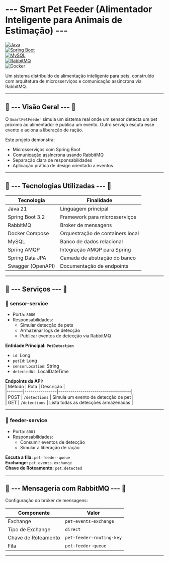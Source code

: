 
# --- Smart Pet Feeder (Alimentador Inteligente para Animais de Estimação) ---  
[![Java](https://img.shields.io/badge/Java-21-%23ED8B00?logo=openjdk)](https://openjdk.org/)  
[![Spring Boot](https://img.shields.io/badge/Spring%20Boot-3.5-%236DB33F?logo=spring)](https://spring.io/)  
[![MySQL](https://img.shields.io/badge/MySQL-8-%234479A1?logo=mysql)](https://www.mysql.com/)  
[![RabbitMQ](https://img.shields.io/badge/RabbitMQ-3.8.6-%23FF6600?logo=rabbitmq&logoColor=white)](https://www.rabbitmq.com/)  
![Docker](https://img.shields.io/badge/Docker-✓-lightblue)  

Um sistema distribuído de alimentação inteligente para pets, construído com arquitetura de microsserviços e comunicação assíncrona via RabbitMQ.  

---  

## 📌 --- Visão Geral --- 📌  

O `SmartPetFeeder` simula um sistema real onde um sensor detecta um pet próximo ao alimentador e publica um evento. Outro serviço escuta esse evento e aciona a liberação de ração.  

Este projeto demonstra:  
- Microsserviços com Spring Boot  
- Comunicação assíncrona usando RabbitMQ  
- Separação clara de responsabilidades  
- Aplicação prática de design orientado a eventos  

---  

## 🧰 --- Tecnologias Utilizadas --- 🧰  

| Tecnologia        | Finalidade                          |  
|-------------------|-------------------------------------|  
| Java 21           | Linguagem principal                 |  
| Spring Boot 3.2   | Framework para microsserviços       |  
| RabbitMQ          | Broker de mensagens                 |  
| Docker Compose    | Orquestração de containers local    |  
| MySQL             | Banco de dados relacional           |  
| Spring AMQP       | Integração AMQP para Spring         |  
| Spring Data JPA   | Camada de abstração do banco        |  
| Swagger (OpenAPI) | Documentação de endpoints           |  

---  

## 🧩 --- Serviços --- 🧩  

### 📡 **sensor-service**  

- Porta: `8080`  
- Responsabilidades:  
  - Simular detecção de pets  
  - Armazenar logs de detecção  
  - Publicar eventos de detecção via RabbitMQ  

**Entidade Principal: `PetDetection`**  
- `id`: Long  
- `petId`: Long  
- `sensorLocation`: String  
- `detectedAt`: LocalDateTime  

**Endpoints da API:**  
| Método | Rota           | Descrição                          |  
|--------|----------------|------------------------------------|  
| POST   | `/detections`  | Simula um evento de detecção de pet |  
| GET    | `/detections`  | Lista todas as detecções armazenadas |  

---  

### 🥣 **feeder-service**  

- Porta: `8081`  
- Responsabilidades:  
  - Consumir eventos de detecção  
  - Simular a liberação de ração  

**Escuta a fila:** `pet-feeder-queue`  
**Exchange:** `pet.events.exchange`  
**Chave de Roteamento:** `pet.detected`  

---  

## 🐇 --- Mensageria com RabbitMQ --- 🐇  

Configuração do broker de mensagens:  

| Componente       | Valor                     |  
|------------------|---------------------------|  
| Exchange         | `pet-events-exchange`     |  
| Tipo de Exchange | `direct`                  |  
| Chave de Roteamento | `pet-feeder-routing-key`  |  
| Fila             | `pet-feeder-queue`        |  

---
